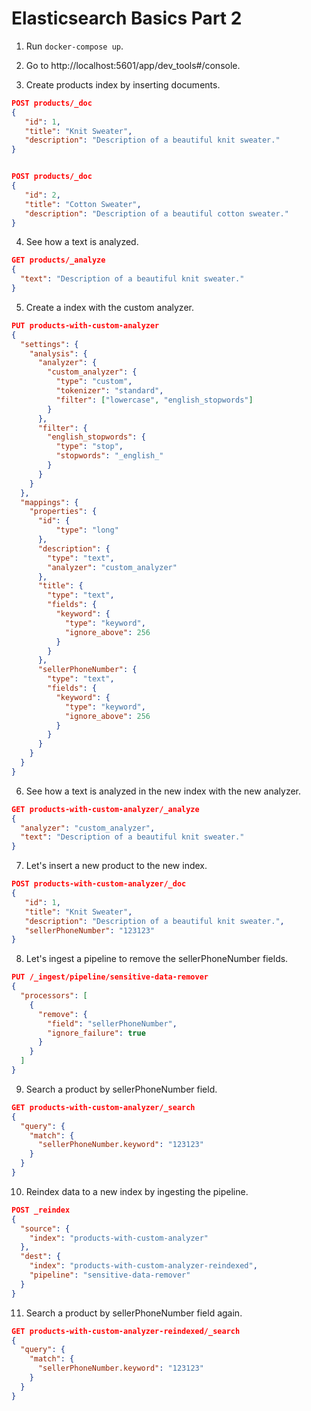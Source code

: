 # Elasticsearch Basics Part 2

1. Run `docker-compose up`.

2. Go to http://localhost:5601/app/dev_tools#/console.

3. Create products index by inserting documents.
```json
POST products/_doc
{
   "id": 1, 
   "title": "Knit Sweater",
   "description": "Description of a beautiful knit sweater."
}


POST products/_doc
{
   "id": 2, 
   "title": "Cotton Sweater",
   "description": "Description of a beautiful cotton sweater."
}
```

4. See how a text is analyzed.
```json
GET products/_analyze
{
  "text": "Description of a beautiful knit sweater."
}
```

5. Create a index with the custom analyzer.
```json
PUT products-with-custom-analyzer
{
  "settings": {
    "analysis": {
      "analyzer": {
        "custom_analyzer": {
          "type": "custom",
          "tokenizer": "standard",
          "filter": ["lowercase", "english_stopwords"]
        }
      },
      "filter": {
        "english_stopwords": {
          "type": "stop",
          "stopwords": "_english_" 
        }
      }
    }
  },
  "mappings": {
    "properties": {
      "id": {
          "type": "long"
      },
      "description": {
        "type": "text",
        "analyzer": "custom_analyzer"
      },
      "title": {
        "type": "text",
        "fields": {
          "keyword": {
            "type": "keyword",
            "ignore_above": 256
          }
        }
      },
      "sellerPhoneNumber": {
        "type": "text",
        "fields": {
          "keyword": {
            "type": "keyword",
            "ignore_above": 256
          }
        }
      }
    }
  }
}
```

6. See how a text is analyzed in the new index with the new analyzer.
```json
GET products-with-custom-analyzer/_analyze
{
  "analyzer": "custom_analyzer",
  "text": "Description of a beautiful knit sweater."
}
```

7. Let's insert a new product to the new index.
```json
POST products-with-custom-analyzer/_doc
{
   "id": 1, 
   "title": "Knit Sweater",
   "description": "Description of a beautiful knit sweater.",
   "sellerPhoneNumber": "123123"
}
```

8. Let's ingest a pipeline to remove the sellerPhoneNumber fields.
```json
PUT /_ingest/pipeline/sensitive-data-remover
{
  "processors": [
    {
      "remove": {
        "field": "sellerPhoneNumber",
        "ignore_failure": true
      }
    }
  ]
}
```

9. Search a product by sellerPhoneNumber field.
```json
GET products-with-custom-analyzer/_search
{
  "query": {
    "match": {
      "sellerPhoneNumber.keyword": "123123"
    }
  }
}
```

10. Reindex data to a new index by ingesting the pipeline.
```json
POST _reindex
{
  "source": {
    "index": "products-with-custom-analyzer"
  },
  "dest": {
    "index": "products-with-custom-analyzer-reindexed",
    "pipeline": "sensitive-data-remover"
  }
}
```

11. Search a product by sellerPhoneNumber field again.
```json
GET products-with-custom-analyzer-reindexed/_search
{
  "query": {
    "match": {
      "sellerPhoneNumber.keyword": "123123"
    }
  }
}
```